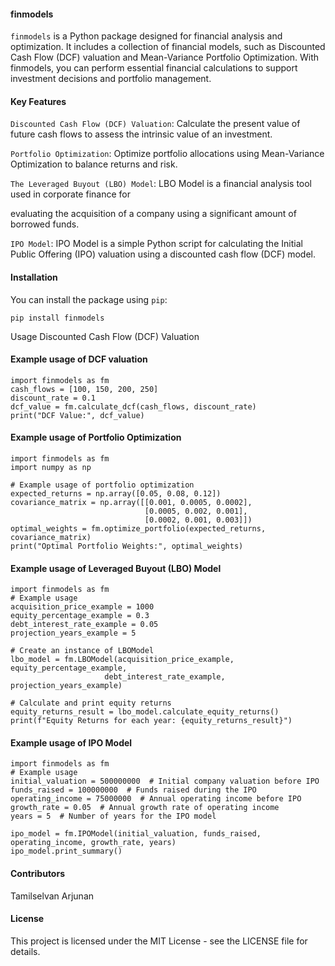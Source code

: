#### finmodels

`finmodels` is a Python package designed for financial analysis and optimization. It includes a collection of financial models, such as Discounted Cash Flow (DCF) valuation and Mean-Variance Portfolio Optimization. With finmodels, you can perform essential financial calculations to support investment decisions and portfolio management.

#### Key Features
`Discounted Cash Flow (DCF) Valuation`: Calculate the present value of future cash flows to assess the intrinsic value of an investment.

`Portfolio Optimization`: Optimize portfolio allocations using Mean-Variance Optimization to balance returns and risk.

`The Leveraged Buyout (LBO) Model`: LBO Model is a financial analysis tool used in corporate finance for 

evaluating the acquisition of a company using a significant amount of borrowed funds.

`IPO Model`: IPO Model is a simple Python script for calculating the Initial Public Offering (IPO) valuation using a discounted cash flow (DCF) model.


#### Installation

You can install the package using `pip`:

```
pip install finmodels
```
Usage
Discounted Cash Flow (DCF) Valuation
#### Example usage of DCF valuation

```
import finmodels as fm
cash_flows = [100, 150, 200, 250]
discount_rate = 0.1
dcf_value = fm.calculate_dcf(cash_flows, discount_rate)
print("DCF Value:", dcf_value)
```
#### Example usage of  Portfolio Optimization
```
import finmodels as fm
import numpy as np

# Example usage of portfolio optimization
expected_returns = np.array([0.05, 0.08, 0.12])
covariance_matrix = np.array([[0.001, 0.0005, 0.0002],
                              [0.0005, 0.002, 0.001],
                              [0.0002, 0.001, 0.003]])
optimal_weights = fm.optimize_portfolio(expected_returns, covariance_matrix)
print("Optimal Portfolio Weights:", optimal_weights)

```

#### Example usage of Leveraged Buyout (LBO) Model
```
import finmodels as fm
# Example usage
acquisition_price_example = 1000
equity_percentage_example = 0.3
debt_interest_rate_example = 0.05
projection_years_example = 5

# Create an instance of LBOModel
lbo_model = fm.LBOModel(acquisition_price_example, equity_percentage_example,
                     debt_interest_rate_example, projection_years_example)

# Calculate and print equity returns
equity_returns_result = lbo_model.calculate_equity_returns()
print(f"Equity Returns for each year: {equity_returns_result}")
```

#### Example usage of IPO Model
```
import finmodels as fm
# Example usage
initial_valuation = 500000000  # Initial company valuation before IPO
funds_raised = 100000000  # Funds raised during the IPO
operating_income = 75000000  # Annual operating income before IPO
growth_rate = 0.05  # Annual growth rate of operating income
years = 5  # Number of years for the IPO model

ipo_model = fm.IPOModel(initial_valuation, funds_raised, operating_income, growth_rate, years)
ipo_model.print_summary()
```

#### Contributors
Tamilselvan Arjunan
#### License
This project is licensed under the MIT License - see the LICENSE file for details.